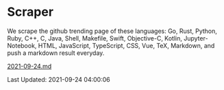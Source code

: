 # Scraper

We scrape the github trending page of these languages: Go, Rust, Python, Ruby, C++, C, Java, Shell, Makefile, Swift, Objective-C, Kotlin, Jupyter-Notebook, HTML, JavaScript, TypeScript, CSS, Vue, TeX, Markdown, and push a markdown result everyday.

[2021-09-24.md](https://github.com/yangwenmai/github-trending-backup/blob/master/2021-09-24.md)

Last Updated: 2021-09-24 04:00:06